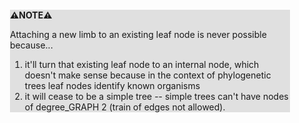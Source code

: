 <div style="margin:2em; background-color: #e0e0e0;">

<strong>⚠️NOTE️️️⚠️</strong>

Attaching a new limb to an existing leaf node is never possible because...

1. it'll turn that existing leaf node to an internal node, which doesn't make sense because in the context of phylogenetic trees leaf nodes identify known organisms
2. it will cease to be a simple tree -- simple trees can't have nodes of degree_GRAPH 2 (train of edges not allowed).
</div>

